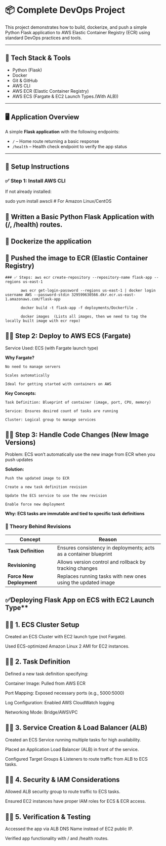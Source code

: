 # 📦 Complete DevOps Project

This project demonstrates how to build, dockerize, and push a simple Python Flask application to AWS Elastic Container Registry (ECR) using standard DevOps practices and tools.

---

## 🧰 Tech Stack & Tools

- Python (Flask)
- Docker
- Git & GitHub
- AWS CLI
- AWS ECR (Elastic Container Registry)
- AWS ECS (Fargate & EC2 Launch Types.(With ALB))

---

## 🖥️ Application Overview

A simple **Flask application** with the following endpoints:

- `/` – Home route returning a basic response
- `/health` – Health check endpoint to verify the app status

---

## 🔧 Setup Instructions

### ✅ Step 1: Install AWS CLI

If not already installed:

sudo yum install awscli  # For Amazon Linux/CentOS

  
## 🧰 Written a Basic Python Flask Application with (/, /health) routes.

## 🧰  Dockerize the application

## 🧰 Pushed the image to ECR (Elastic Container Registry) 

    ### ✅ Steps: aws ecr create-repository --repository-name flask-app --regions us-east-1
     
           aws ecr get-login-password --regions us-east-1 | docker login username AWS --password-stdin 329599630566.dkr.ecr.us-east-1.amazonaws.com/flask-app

           docker build -t flask-app -f deployments/Dockerfile .
        
           docker images  (Lists all images, then we need to tag the locally built image with ecr repo)


## 🧰✅ Step 2: Deploy to AWS ECS (Fargate)
Service Used: ECS (with Fargate launch type)

**Why Fargate?**

    No need to manage servers
    
    Scales automatically
    
    Ideal for getting started with containers on AWS

**Key Concepts:**

    Task Definition: Blueprint of container (image, port, CPU, memory)
    
    Service: Ensures desired count of tasks are running
    
    Cluster: Logical group to manage services

## 🧰✅ Step 3: Handle Code Changes (New Image Versions)
Problem: ECS won’t automatically use the new image from ECR when you push updates

**Solution:**

    Push the updated image to ECR
    
    Create a new task definition revision
    
    Update the ECS service to use the new revision
    
    Enable force new deployment

**Why: ECS tasks are immutable and tied to specific task definitions**

### 🧠 Theory Behind Revisions

| Concept               | Reason                                                                 |
|------------------------|------------------------------------------------------------------------|
| **Task Definition**    | Ensures consistency in deployments; acts as a container blueprint       |
| **Revisioning**        | Allows version control and rollback by tracking changes                 |
| **Force New Deployment** | Replaces running tasks with new ones using the updated image             |



## ✅Deploying Flask App on ECS with EC2 Launch Type**

## 🧰✅ 1. ECS Cluster Setup
Created an ECS Cluster with EC2 launch type (not Fargate).

Used ECS-optimized Amazon Linux 2 AMI for EC2 instances.

## 🧰✅ 2. Task Definition
Defined a new task definition specifying:

Container Image: Pulled from AWS ECR

Port Mapping: Exposed necessary ports (e.g., 5000:5000)

Log Configuration: Enabled AWS CloudWatch logging

Networking Mode: Bridge/AWSVPC

## 🧰✅ 3. Service Creation & Load Balancer (ALB)
Created an ECS Service running multiple tasks for high availability.

Placed an Application Load Balancer (ALB) in front of the service.

Configured Target Groups & Listeners to route traffic from ALB to ECS tasks.

## 🧰✅ 4. Security & IAM Considerations
Allowed ALB security group to route traffic to ECS tasks.

Ensured EC2 instances have proper IAM roles for ECS & ECR access.

## 🧰✅ 5. Verification & Testing
Accessed the app via ALB DNS Name instead of EC2 public IP.

Verified app functionality with / and /health routes.
